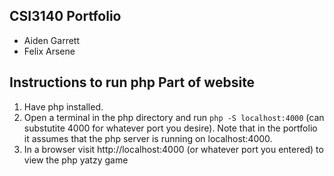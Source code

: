 ## CSI3140 Portfolio 
- Aiden Garrett
- Felix Arsene

## Instructions to run php Part of website
1. Have php installed.
2. Open a terminal in the php directory and run `php -S localhost:4000` (can substutite 4000 for whatever port you desire). Note that in the portfolio it assumes that the php server is running on localhost:4000.
3. In a browser visit http://localhost:4000 (or whatever port you entered) to view the php yatzy game